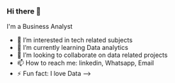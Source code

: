 ### Hi there 👋
I'm a Business Analyst
- 🔭 I’m interested in tech related subjects
- 🌱 I’m currently learning Data analytics
- 👯 I’m looking to collaborate on data related projects
- 📫 How to reach me: linkedin, Whatsapp, Email
- ⚡ Fun fact: I love Data
-->
